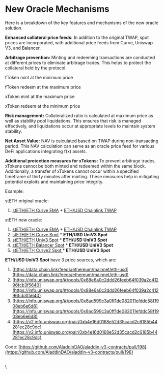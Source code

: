 # New Oracle Mechanisms

Here is a breakdown of the key features and mechanisms of the new oracle solution.

**Enhanced collateral price feeds:** In addition to the original TWAP, spot prices are incorporated, with additional price feeds from Curve, Uniswap V3, and Balancer.

**Arbitrage prevention:** Minting and redeeming transactions are conducted at different prices to eliminate arbitrage trades. This helps to protect the collateral held by the protocol.&#x20;



fToken mint at the minimum price

fToken redeem at the maximum price

xToken mint at the maximum price

xToken redeem at the minimum price



**Risk management:** Collateralized ratio is calculated at maximum price as well as stability pool liquidations. This ensures that risk is managed effectively, and liquidations occur at appropriate levels to maintain system stability.

**Net Asset Value:** NAV is calculated based on TWAP during non-transacting period. This NAV calculation can serve as an oracle price feed for various DeFi applications integrating f(x) assets.

**Additional protection measures for xTokens:** To prevent arbitrage trades, xTokens cannot be both minted and redeemed within the same block. Additionally, a transfer of xTokens cannot occur within a specified timeframe of thirty minutes after minting. These measures help in mitigating potential exploits and maintaining price integrity.



Example:&#x20;

stETH original oracle:&#x20;

1. [stETH/ETH Curve EMA](https://curve.fi/#/ethereum/pools/factory-v2-303/deposit) \* [ETH/USD Chainlink TWAP](https://data.chain.link/feeds/ethereum/mainnet/eth-usd)

stETH new oracle:&#x20;

1. [stETH/ETH Curve EMA](https://curve.fi/#/ethereum/pools/factory-v2-303/deposit) \* [ETH/USD Chainlink TWAP](https://data.chain.link/feeds/ethereum/mainnet/eth-usd)
2. &#x20;[stETH/ETH Curve Spot](https://curve.fi/#/ethereum/pools/factory-v2-303/deposit) \* **ETH/USD UniV3 Spot**&#x20;
3. [stETH/ETH Univ3 Spot](https://info.uniswap.org/#/pools/0x109830a1aaad605bbf02a9dfa7b0b92ec2fb7daa) \* **ETH/USD UniV3 Spot**&#x20;
4. [stETH/ETH Balancer Spot](https://app.balancer.fi/#/ethereum/pool/0x93d199263632a4ef4bb438f1feb99e57b4b5f0bd0000000000000000000005c2) \* **ETH/USD UniV3 Spot**&#x20;
5. [stETH/ETH Curve2 Spot ](https://curve.fi/#/ethereum/pools/steth/deposit)\* **ETH/USD UniV3 Spot**&#x20;

**ETH/USD UniV3 Spot** have 3 price sources, which are:&#x20;

1. [ ](https://data.chain.link/feeds/ethereum/mainnet/eth-usd)[https://data.chain.link/feeds/ethereum/mainnet/eth-usd](https://data.chain.link/feeds/ethereum/mainnet/eth-usd)
2. [https://info.uniswap.org/#/pools/0x88e6a0c2ddd26feeb64f039a2c41296fcb3f5640](https://info.uniswap.org/#/pools/0x88e6a0c2ddd26feeb64f039a2c41296fcb3f5640)
3. [https://info.uniswap.org/#/pools/0x8ad599c3a0ff1de082011efddc58f1908eb6e6d8](https://info.uniswap.org/#/pools/0x8ad599c3a0ff1de082011efddc58f1908eb6e6d8)
4. [https://v2.info.uniswap.org/pair/0xb4e16d0168e52d35cacd2c6185b44281ec28c9dc](https://v2.info.uniswap.org/pair/0xb4e16d0168e52d35cacd2c6185b44281ec28c9dc)

Code: [https://github.com/AladdinDAO/aladdin-v3-contracts/pull/198](https://github.com/AladdinDAO/aladdin-v3-contracts/pull/198)

\
\
